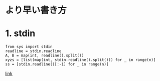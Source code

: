 # より早い書き方

# 1. stdin

```
from sys import stdin
readline = stdin.readline
A, B = map(int, readline().split())
xyzs = [list(map(int, stdin.readline().split())) for _ in range(n)]
ss = [stdin.readline()[:-1] for _ in range(n)]
```

[link](https://qiita.com/c-yan/items/dbf2838cdd89864ef5ac#%E9%AB%98%E9%80%9F%E5%8C%96)
